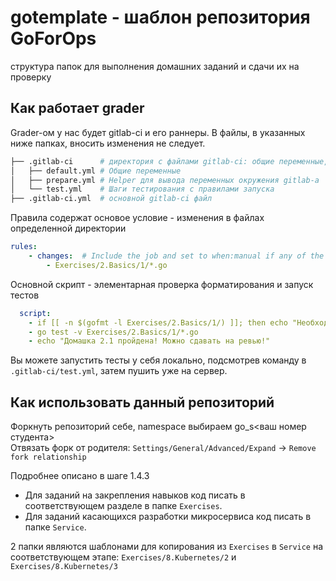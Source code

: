 # gotemplate - шаблон репозитория GoForOps

структура папок для выполнения домашних заданий и сдачи их на проверку

## Как работает grader

Grader-ом у нас будет gitlab-ci и его раннеры. В файлы, в указанных ниже папках, вносить изменения не следует.

```bash
├── .gitlab-ci      # директория с файлами gitlab-ci: общие переменные, шаги тестирования
│   ├── default.yml # Общие переменные
│   ├── prepare.yml # Helper для вывода переменных окружения gitlab-a
│   └── test.yml    # Шаги тестирования с правилами запуска
├── .gitlab-ci.yml  # основной gitlab-ci файл
```

Правила содержат основое условие - изменения в файлах определенной директории

```yaml
rules:
    - changes:  # Include the job and set to when:manual if any of the follow paths match a modified file.
        - Exercises/2.Basics/1/*.go
```

Основной скрипт - элементарная проверка форматирования и запуск тестов

```yaml
  script:
    - if [[ -n $(gofmt -l Exercises/2.Basics/1/) ]]; then echo "Необходимо отформатировать код при помощи gofmt" && exit 1; fi
    - go test -v Exercises/2.Basics/1/*.go
    - echo "Домашка 2.1 пройдена! Можно сдавать на ревью!"
```

Вы можете запустить тесты у себя локально, подсмотрев команду в `.gitlab-ci/test.yml`, затем пушить уже на сервер.

## Как использовать данный репозиторий

Форкнуть репозиторий себе, namespace выбираем go_s<ваш номер студента>  
Отвязать форк от родителя: `Settings/General/Advanced/Expand` -> `Remove fork relationship`

Подробнее описано в шаге 1.4.3

- Для заданий на закрепления навыков код писать в соответствующем разделе в папке `Exercises`.  
- Для заданий касающихся разработки микросервиса код писать в папке `Service`.  

2 папки являются шаблонами для копирования из `Exercises` в `Service` на соответствующем этапе: `Exercises/8.Kubernetes/2` и `Exercises/8.Kubernetes/3`
